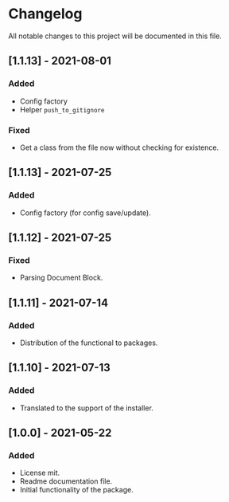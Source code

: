 # ChangelogAll notable changes to this project will be documented in this file.## [1.1.13] - 2021-08-01### Added- Config factory- Helper `push_to_gitignore`### Fixed- Get a class from the file now without checking for existence.## [1.1.13] - 2021-07-25### Added- Config factory (for config save/update).## [1.1.12] - 2021-07-25### Fixed- Parsing Document Block.## [1.1.11] - 2021-07-14### Added- Distribution of the functional to packages.## [1.1.10] - 2021-07-13### Added- Translated to the support of the installer.## [1.0.0] - 2021-05-22### Added- License mit.- Readme documentation file.- Initial functionality of the package.